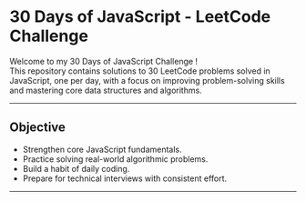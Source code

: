 #  30 Days of JavaScript - LeetCode Challenge

Welcome to my 30 Days of JavaScript Challenge !  
This repository contains solutions to 30 LeetCode problems solved in JavaScript, one per day, with a focus on improving problem-solving skills and mastering core data structures and algorithms.

---

##  Objective

- Strengthen core JavaScript fundamentals.
- Practice solving real-world algorithmic problems.
- Build a habit of daily coding.
- Prepare for technical interviews with consistent effort.

---
